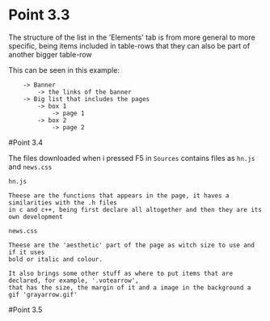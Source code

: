 # Point 3.3

The structure of the list in the 'Elements' tab is from more general to more specific, being items 
included in table-rows that they can also be part of another bigger table-row

This can be seen in this example:

        -> Banner
            -> the links of the banner
        -> Big list that includes the pages
            -> box 1
                -> page 1
            -> box 2
                -> page 2
                
#Point 3.4

The files downloaded when i pressed F5 in `Sources` contains files as `hn.js` and `news.css`

`hn.js`

    Theese are the functions that appears in the page, it haves a similarities with the .h files 
    in c and c++, being first declare all altogether and then they are its own development
    
`news.css`
    
    Theese are the 'aesthetic' part of the page as witch size to use and if it uses 
    bold or italic and colour.
    
    It also brings some other stuff as where to put items that are declared, for example, '.votearrow',
    that has the size, the margin of it and a image in the background a gif 'grayarrow.gif'
         

#Point 3.5

